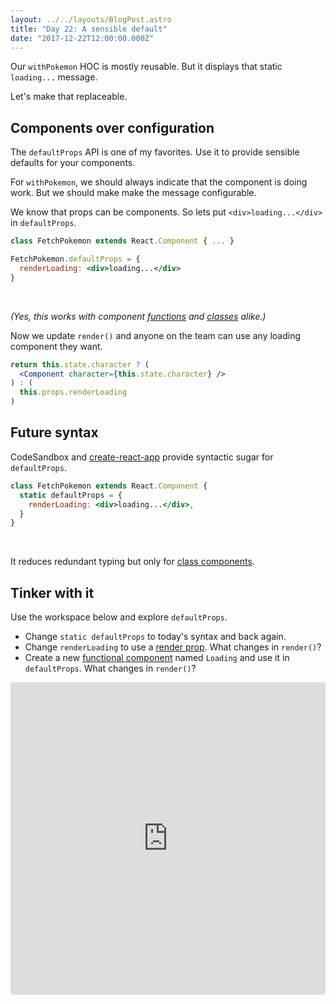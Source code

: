 ```yaml
---
layout: ../../layouts/BlogPost.astro
title: "Day 22: A sensible default"
date: "2017-12-22T12:00:00.000Z"
---
```


<div class="measure">

Our `withPokemon` HOC is mostly reusable. But it displays that static
`loading...` message.

Let's make that replaceable.

## Components over configuration

The `defaultProps` API is one of my favorites. Use it to provide sensible
defaults for your components.

For `withPokemon`, we should always indicate that the component is doing work.
But we should make make the message configurable.

We know that props can be components. So lets put `<div>loading...</div>` in
`defaultProps`.

<div class="short-code">

```jsx
class FetchPokemon extends React.Component { ... }

FetchPokemon.defaultProps = {
  renderLoading: <div>loading...</div>
}
```

<br />

_(Yes, this works with component [functions](/2017/3) and [classes](/2017/5)
alike.)_

Now we update `render()` and anyone on the team can use any loading component
they want.

<div class="short-code">

```jsx
return this.state.character ? (
  <Component character={this.state.character} />
) : (
  this.props.renderLoading
)
```

</div>

</div>

## Future syntax

CodeSandbox and
[create-react-app](https://github.com/facebookincubator/create-react-app)
provide syntactic sugar for `defaultProps`.

```jsx
class FetchPokemon extends React.Component {
  static defaultProps = {
    renderLoading: <div>loading...</div>,
  }
}
```

<br />

It reduces redundant typing but only for [class components](/2017/5).

## Tinker with it

Use the workspace below and explore `defaultProps`.

* Change `static defaultProps` to today's syntax and back again.
* Change `renderLoading` to use a [render prop](/2017/18). What changes in
  `render()`?
* Create a new [functional component](/2017/3) named `Loading` and use it in
  `defaultProps`. What changes in `render()`?

</div>

<iframe src="https://codesandbox.io/embed/r06lvnjjvo" style="width:100%; height:500px; border:0; border-radius: 4px; overflow:hidden;" sandbox="allow-modals allow-forms allow-popups allow-scripts allow-same-origin"></iframe>
